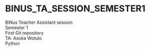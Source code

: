 # BINUS_TA_SESSION_SEMESTER1

BiNus Teacher Assistant session</br>
Semester 1</br>
First Git repository</br>
TA: Asoka Wotulo</br>
Python</br>
